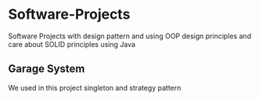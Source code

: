 # Software-Projects
Software Projects with design pattern and using OOP design principles and care about SOLID principles using Java

## Garage System 
We used in this project singleton and strategy pattern 

